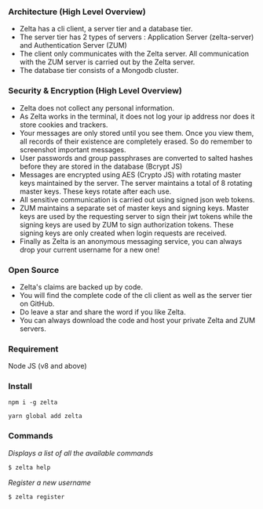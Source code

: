 ### Architecture (High Level Overview)
* Zelta has a cli client, a server tier and a database tier.
* The server tier has 2 types of servers : Application Server (zelta-server) and Authentication Server (ZUM)
* The client only communicates with the Zelta server. All communication with the ZUM server is carried out by the Zelta server.
* The database tier consists of a Mongodb cluster.

### Security & Encryption (High Level Overview)
* Zelta does not collect any personal information.
* As Zelta works in the terminal, it does not log your ip address nor does it store cookies and trackers.
* Your messages are only stored until you see them. Once you view them, all records of their existence are completely erased.    So do remember to screenshot important messages.
* User passwords and group passphrases are converted to salted hashes before they are stored in the database (Bcrypt JS)
* Messages are encrypted using AES (Crypto JS) with rotating master keys maintained by the server. The server maintains a   total of 8 rotating master keys. These keys rotate after each use.
* All sensitive communication is carried out using signed json web tokens.
* ZUM maintains a separate set of master keys and signing keys. Master keys are used by the requesting server to sign their jwt tokens while the signing keys are used by ZUM to sign authorization tokens. These signing keys are only created when login requests are received.
* Finally as Zelta is an anonymous messaging service, you can always drop your current username for a new one!

### Open Source
* Zelta's claims are backed up by code.
* You will find the complete code of the cli client as well as the server tier on GitHub.
* Do leave a star and share the word if you like Zelta.
* You can always download the code and host your private Zelta and ZUM servers.

### Requirement
Node JS (v8 and above)

### Install
```
npm i -g zelta
```
```
yarn global add zelta
```

### Commands

*Displays a list of all the available commands*
```sh
$ zelta help
```

*Register a new username*
```sh
$ zelta register
```
